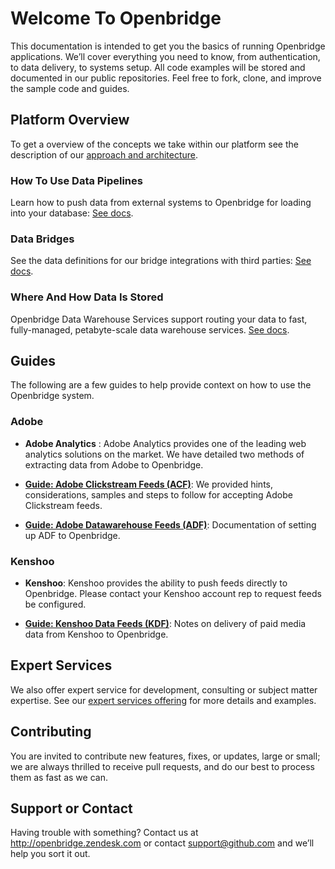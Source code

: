 # Welcome To Openbridge

This documentation is intended to get you the basics of running Openbridge applications. We’ll cover everything you need to know, from authentication, to data delivery, to systems setup. All code examples will be stored and documented in our public repositories. Feel free to fork, clone, and improve the sample code and guides.

## Platform Overview
To get a overview of the concepts we take within our platform see the description of our [approach and architecture](/platform_overview.md).


### How To Use Data Pipelines
Learn how to push data from external systems to Openbridge for loading into your database: [See docs](/pipeline.md).

### Data Bridges

See the data definitions for our bridge integrations with third parties: [See docs](/data_definitions.md).

### Where And How Data Is Stored
Openbridge Data Warehouse Services support routing your data to fast, fully-managed, petabyte-scale data warehouse services.
[See docs](/storage.md).

## Guides
The following are a few  guides to help provide context on how to use the Openbridge system.

### Adobe
- **Adobe Analytics** : Adobe Analytics provides one of the leading web analytics solutions on the market. We have detailed two methods of extracting data from Adobe to Openbridge.

 - **[Guide: Adobe Clickstream Feeds (ACF)](adobe_clickstream.md)**: We provided hints, considerations, samples and steps to follow for accepting Adobe Clickstream feeds.

 - **[Guide: Adobe Datawarehouse Feeds (ADF)](adobe_datawarehouse.md)**: Documentation of setting up ADF to Openbridge.


### Kenshoo
- **Kenshoo**: Kenshoo provides the ability to push feeds directly to Openbridge. Please contact your Kenshoo account rep to request feeds be configured.

 - **[Guide: Kenshoo Data Feeds (KDF)](kenshoo.md)**: Notes on delivery of paid media data from Kenshoo to Openbridge.

## Expert Services
We also offer expert service for development, consulting or subject matter expertise. See our [expert services offering](/expert_service.md) for more details and examples.

## Contributing
You are invited to contribute new features, fixes, or updates, large or small; we are always thrilled to receive pull requests, and do our best to process them as fast as we can.

## Support or Contact

Having trouble with something? Contact us at <a href="http://openbridge.zendesk.com">http://openbridge.zendesk.com</a> or contact <a href="mailto:support@openbridge.com">support@github.com</a> and we’ll help you sort it out.
